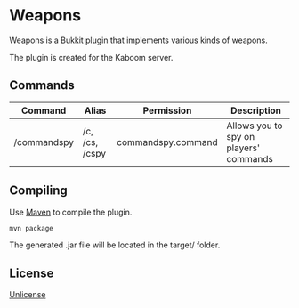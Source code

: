 # Weapons

Weapons is a Bukkit plugin that implements various kinds of weapons.

The plugin is created for the Kaboom server.

## Commands

| Command | Alias | Permission | Description |
| ------- | ----- | ---------- | ----------- |
|/commandspy | /c, /cs, /cspy | commandspy.command | Allows you to spy on players' commands|

## Compiling

Use [Maven](https://maven.apache.org/) to compile the plugin.
```bash
mvn package
```
The generated .jar file will be located in the target/ folder.

## License
[Unlicense](https://unlicense.org/)